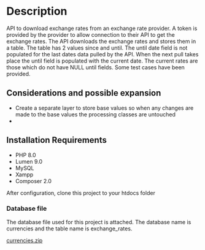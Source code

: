 # Description
API to download exchange rates from an exchange rate provider. A token is provided by the provider to allow connection to their API to get the exchange rates.
The API downloads the exchange rates and stores them in a table. The table has 2 values since and until. The until date field is not populated for the last dates data pulled by the API. When the next pull takes place the until field is populated with the current date. The current rates are those which do not have NULL until fields. Some test cases have been provided.

## Considerations and possible expansion
- Create a separate layer to store base values so when any changes are made to the base values the processing classes are untouched
- 


## Installation Requirements
- PHP 8.0 
- Lumen 9.0
- MySQL
- Xampp
- Composer 2.0

After configuration, clone this project to your htdocs folder

### Database file
The database file used for this project is attached. The database name is currencies and the table name is exchange_rates.

[currencies.zip](https://github.com/Ebow09/API_v2_repo/files/9133369/currencies.zip)
